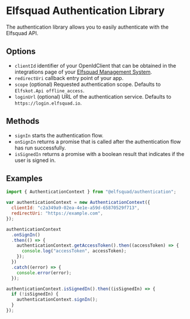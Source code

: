 # Elfsquad Authentication Library

The authentication library allows you to easily authenticate with the Elfsquad API.

## Options

- `clientId` identifier of your OpenIdClient that can be obtained in the integrations page of your [Elfsquad Management System](https://ems.elfsquad.io/integration).
- `redirectUri` callback entry point of your app.
- `scope` (optional) Requested authentication scope. Defaults to `Elfskot.Api offline_access`.
- `loginUrl` (optional) URL of the authentication service. Defaults to `https://login.elfsquad.io`.

## Methods

- `signIn` starts the authentication flow.
- `onSignIn` returns a promise that is called after the authentication flow has run successfully.
- `isSignedIn` returns a promise with a boolean result that indicates if the user is signed in.

## Examples

```js
import { AuthenticationContext } from "@elfsquad/authentication";

var authenticationContext = new AuthenticationContext({
  clientId: "c2a349a9-02ea-4e1e-a59d-65870529f713",
  redirectUri: "https://example.com",
});

authenticationContext
  .onSignIn()
  .then(() => {
    authenticationContext.getAccessToken().then((accessToken) => {
      console.log("accessToken", accessToken);
    });
  })
  .catch((error) => {
    console.error(error);
  });

authenticationContext.isSignedIn().then((isSignedIn) => {
  if (!isSignedIn) {
    authenticationContext.signIn();
  }
});
```

